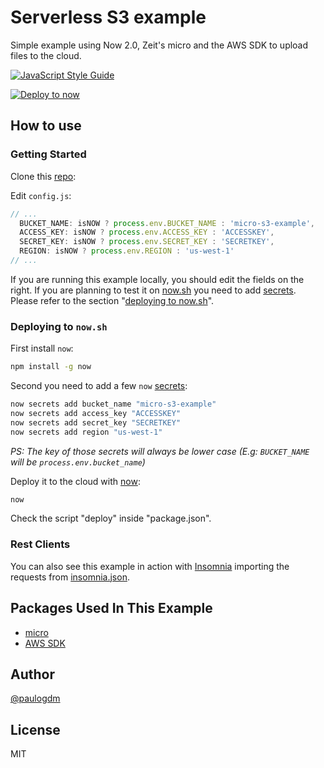 # Serverless S3 example

Simple example using Now 2.0, Zeit's micro and the AWS SDK to upload files to the cloud.

[![JavaScript Style Guide](https://cdn.rawgit.com/standard/standard/master/badge.svg)](https://github.com/standard/standard)

[![Deploy to now](https://deploy.now.sh/static/button.svg)](https://deploy.now.sh/?repo=https://github.com/paulogdm/s3-example)

## How to use

### Getting Started

Clone this [repo](https://github.com/paulogdm/s3-example):

Edit `config.js`:

```javascript
// ...
  BUCKET_NAME: isNOW ? process.env.BUCKET_NAME : 'micro-s3-example',
  ACCESS_KEY: isNOW ? process.env.ACCESS_KEY : 'ACCESSKEY',
  SECRET_KEY: isNOW ? process.env.SECRET_KEY : 'SECRETKEY',
  REGION: isNOW ? process.env.REGION : 'us-west-1'
// ...
```

If you are running this example locally, you should edit the fields on the right. If you are planning to test it on [now.sh](https://now.sh) you need to add [secrets](https://zeit.co/docs/v2/deployments/environment-variables-and-secrets/). Please refer to the section "[deploying to now.sh](https://github.com/paulogdm/s3-example#deploying-to-nowsh)".

### Deploying to `now.sh`

First install `now`:

```bash
npm install -g now
```

Second you need to add a few `now` [secrets](https://zeit.co/docs/getting-started/secrets):

```bash
now secrets add bucket_name "micro-s3-example"
now secrets add access_key "ACCESSKEY"
now secrets add secret_key "SECRETKEY"
now secrets add region "us-west-1"
```

*PS: The key of those secrets will always be lower case (E.g: `BUCKET_NAME` will be `process.env.bucket_name`)*

Deploy it to the cloud with [now](https://zeit.co/now):

```bash
now
```
Check the script "deploy" inside "package.json".

### Rest Clients

You can also see this example in action with [Insomnia](https://insomnia.rest/) importing the requests from [insomnia.json](insomnia.json).

## Packages Used In This Example

 * [micro](https://github.com/zeit/micro)
 * [AWS SDK](https://github.com/aws/aws-sdk-js)

## Author

[@paulogdm](https://github.com/paulogdm)

## License

MIT
